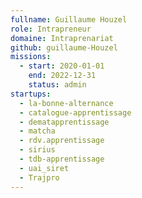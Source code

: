 ```yaml
---
fullname: Guillaume Houzel
role: Intrapreneur
domaine: Intraprenariat
github: guillaume-Houzel
missions:
  - start: 2020-01-01
    end: 2022-12-31
    status: admin
startups:
  - la-bonne-alternance
  - catalogue-apprentissage
  - dematapprentissage
  - matcha
  - rdv.apprentissage
  - sirius
  - tdb-apprentissage
  - uai_siret
  - Trajpro
---
```

